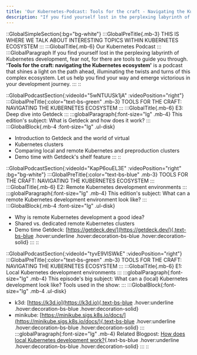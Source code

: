 ```yaml
---
title: 'Our Kubernetes-Podcast: Tools for the craft - Navigating the Kubernetes Ecosystem'
description: "If you find yourself lost in the perplexing labyrinth of Kubernetes development, fear not, for there are tools to guide you through. 'Tools for the craft: navigating the Kubernetes ecosystem' is a podcast that shines a light on the path ahead, illuminating the twists and turns of this complex ecosystem."
---
```

::GlobalSimpleSection{:bg="bg-white"}
:::GlobalPreTitle{.mb-3}
THIS IS WHERE WE TALK ABOUT INTERESTING TOPICS WITHIN KUBERNETES ECOSYSTEM
:::
:::GlobalTitle{.mb-6}
Our Kubernetes Podcast
:::
:::GlobalParagraph
If you find yourself lost in the perplexing labyrinth of Kubernetes development, fear not, for there are tools to guide you through. **'Tools for the craft: navigating the Kubernetes ecosystem'** is a podcast that shines a light on the path ahead, illuminating the twists and turns of this complex ecosystem. Let us help you find your way and emerge victorious in your development journey.
:::
::

::GlobalPodcastSection{:videoId="5wNTUUSk1jA" :videoPosition="right"}
:::GlobalPreTitle{:color="text-bs-green" .mb-3}
TOOLS FOR THE CRAFT: NAVIGATING THE KUBERNETES ECOSYSTEM
:::
:::GlobalTitle{.mb-6}
E3: Deep dive into Getdeck
:::
:::globalParagraph{:font-size="lg" .mb-4}
This edition's subject: What is Getdeck and how does it work?
:::
:::GlobalBlock{.mb-4 :font-size="lg" .ul-disk}
- Introduction to Getdeck and the world of virtual
- Kubernetes clusters
- Comparing local and remote Kubernetes and preproduction clusters
- Demo time with Getdeck's shelf feature
:::
::

::GlobalPodcastSection{:videoId="KapP6ouEL3E" :videoPosition="right" :bg="bg-white"}
:::GlobalPreTitle{:color="text-bs-blue" .mb-3}
TOOLS FOR THE CRAFT: NAVIGATING THE KUBERNETES ECOSYSTEM
:::
:::GlobalTitle{.mb-6}
E2: Remote Kubernetes development environments
:::
:::globalParagraph{:font-size="lg" .mb-4}
This edition's subject: What can a remote Kubernetes development environment look like?
:::
:::GlobalBlock{.mb-4 :font-size="lg" .ul-disk}
- Why is remote Kubernetes development a good idea?
- Shared vs. dedicated remote Kubernetes clusters
- Demo time Getdeck: [https://getdeck.dev/](https://getdeck.dev/){.text-bs-blue .hover:underline .hover:decoration-bs-blue .hover:decoration-solid}
:::
::

::GlobalPodcastSection{:videoId="tyvE9VlSWkE" :videoPosition="right"}
:::GlobalPreTitle{:color="text-bs-green" .mb-3}
TOOLS FOR THE CRAFT: NAVIGATING THE KUBERNETES ECOSYSTEM
:::
:::GlobalTitle{.mb-6}
E1: Local Kubernetes development environments
:::
:::globalParagraph{:font-size="lg" .mb-4}
This episode's big subject: What can a (local) Kubernetes development look like? Tools used in the show:
:::
:::GlobalBlock{:font-size="lg" .mb-4 .ul-disk}
- k3d: [https://k3d.io](https://k3d.io){.text-bs-blue .hover:underline .hover:decoration-bs-blue .hover:decoration-solid}
- minikube: [https://minikube.sigs.k8s.io/docs/](https://minikube.sigs.k8s.io/docs/){.text-bs-blue .hover:underline .hover:decoration-bs-blue .hover:decoration-solid}
:::
:::globalParagraph{:font-size="lg" .mb-4}
Related Blogpost: [How does local Kubernetes development work?](#){.text-bs-blue .hover:underline .hover:decoration-bs-blue .hover:decoration-solid}
:::
::